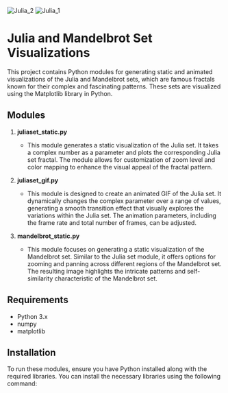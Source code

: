 
![Julia_2](https://github.com/ramirazodi/fractal_animation/assets/106940649/1bf25fb0-992b-4091-97b8-257082f04a0b)
![Julia_1](https://github.com/ramirazodi/fractal_animation/assets/106940649/62903b42-f7dd-41d0-be9a-23146fa5184c)

# Julia and Mandelbrot Set Visualizations

This project contains Python modules for generating static and animated visualizations of the Julia and Mandelbrot sets, which are famous fractals known for their complex and fascinating patterns. These sets are visualized using the Matplotlib library in Python.

## Modules

1. **juliaset_static.py**
   - This module generates a static visualization of the Julia set. It takes a complex number as a parameter and plots the corresponding Julia set fractal. The module allows for customization of zoom level and color mapping to enhance the visual appeal of the fractal pattern.

2. **juliaset_gif.py**
   - This module is designed to create an animated GIF of the Julia set. It dynamically changes the complex parameter over a range of values, generating a smooth transition effect that visually explores the variations within the Julia set. The animation parameters, including the frame rate and total number of frames, can be adjusted.

3. **mandelbrot_static.py**
   - This module focuses on generating a static visualization of the Mandelbrot set. Similar to the Julia set module, it offers options for zooming and panning across different regions of the Mandelbrot set. The resulting image highlights the intricate patterns and self-similarity characteristic of the Mandelbrot set.

## Requirements

- Python 3.x
- numpy
- matplotlib

## Installation

To run these modules, ensure you have Python installed along with the required libraries. You can install the necessary libraries using the following command:


